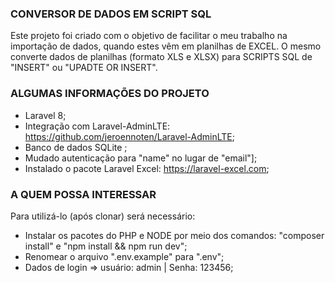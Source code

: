 ### CONVERSOR DE DADOS EM SCRIPT SQL

Este projeto foi criado com o objetivo de facilitar o meu trabalho na importação de dados, quando estes vêm em planilhas de EXCEL. O mesmo converte dados de planilhas (formato XLS e XLSX) para SCRIPTS SQL de "INSERT" ou "UPADTE OR INSERT". 

### ALGUMAS INFORMAÇÕES DO PROJETO

- Laravel 8;
- Integração com Laravel-AdminLTE: https://github.com/jeroennoten/Laravel-AdminLTE;
- Banco de dados SQLite ;
- Mudado autenticação para "name" no lugar de "email"];
- Instalado o pacote Laravel Excel: https://laravel-excel.com;

### A QUEM POSSA INTERESSAR

Para utilizá-lo (após clonar) será necessário:
- Instalar os pacotes do PHP e NODE por meio dos comandos: "composer install" e "npm install && npm run dev";
- Renomear o arquivo ".env.example" para ".env";
- Dados de login => usuário: admin | Senha: 123456;